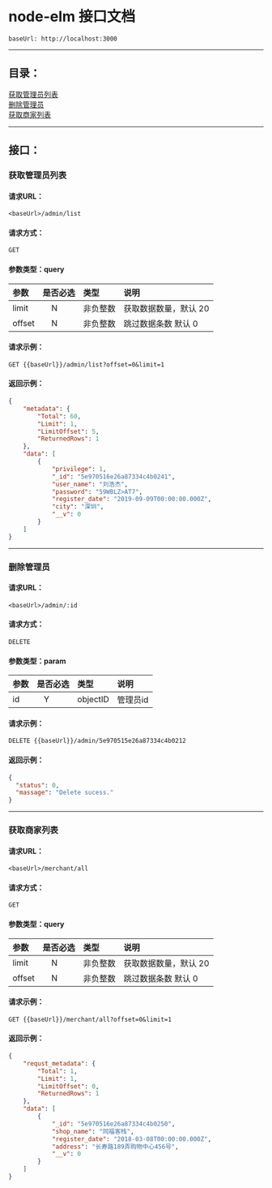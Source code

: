 # node-elm 接口文档
```
baseUrl: http://localhost:3000
```

---
## 目录：
[获取管理员列表](#获取管理员列表)<br/>
[删除管理员](#删除管理员)</br>
[获取商家列表](#获取商家列表)<br/>

---
## 接口：

### 获取管理员列表

#### 请求URL：
```
<baseUrl>/admin/list
```

#### 请求方式：
```
GET
```

#### 参数类型：query

|参数|是否必选|类型|说明|
|:-----|:-------:|:-----|:-----|
|limit |N    |非负整数 | 获取数据数量，默认 20 |
|offset|N    |非负整数 | 跳过数据条数 默认 0 |

#### 请求示例：
```
GET {{baseUrl}}/admin/list?offset=0&limit=1
```

#### 返回示例：

```json
{
    "metadata": {
        "Total": 60,
        "Limit": 1,
        "LimitOffset": 5,
        "ReturnedRows": 1
    },
    "data": [
        {
            "privilege": 1,
            "_id": "5e970516e26a87334c4b0241",
            "user_name": "刘浩杰",
            "password": "59WBLZ>AT7",
            "register_date": "2019-09-09T00:00:00.000Z",
            "city": "深圳",
            "__v": 0
        }
    ]
}
```
---
### 删除管理员

#### 请求URL：
```
<baseUrl>/admin/:id
```


#### 请求方式：
```
DELETE
```

#### 参数类型：param

|参数|是否必选|类型|说明|
|:-----|:-------:|:-----|:-----|
|id    |Y       |objectID | 管理员id |

#### 请求示例：
```
DELETE {{baseUrl}}/admin/5e970515e26a87334c4b0212
```
#### 返回示例：

```json
{
  "status": 0,
  "massage": "Delete sucess."
}
```
---
### 获取商家列表

#### 请求URL：
```
<baseUrl>/merchant/all
```

#### 请求方式：
```
GET
```

#### 参数类型：query

|参数|是否必选|类型|说明|
|:-----|:-------:|:-----|:-----|
|limit |N    |非负整数 | 获取数据数量，默认 20 |
|offset|N    |非负整数 | 跳过数据条数 默认 0 |

#### 请求示例：
```
GET {{baseUrl}}/merchant/all?offset=0&limit=1
```
#### 返回示例：

```json
{
    "requst_metadata": {
        "Total": 1,
        "Limit": 1,
        "LimitOffset": 0,
        "ReturnedRows": 1
    },
    "data": [
        {
            "_id": "5e970516e26a87334c4b0250",
            "shop_name": "同福客栈",
            "register_date": "2018-03-08T00:00:00.000Z",
            "address": "长寿路189弄购物中心456号",
            "__v": 0
        }
    ]
}
```



